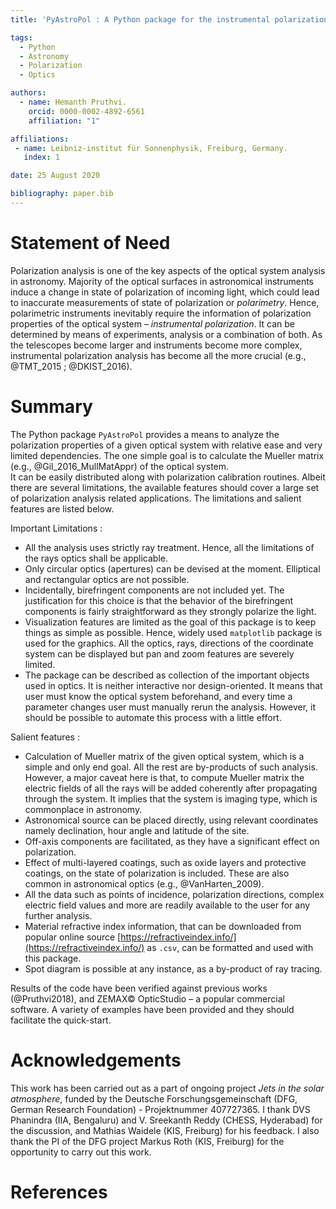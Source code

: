 ```yaml
---
title: 'PyAstroPol : A Python package for the instrumental polarization analysis of the astronomical optics.'

tags:
  - Python
  - Astronomy
  - Polarization
  - Optics

authors:
  - name: Hemanth Pruthvi.
    orcid: 0000-0002-4892-6561
    affiliation: "1"

affiliations:
 - name: Leibniz-institut für Sonnenphysik, Freiburg, Germany.
   index: 1

date: 25 August 2020

bibliography: paper.bib
---
```


# Statement of Need

Polarization analysis is one of the key aspects of the optical system analysis in astronomy. Majority of the optical surfaces in astronomical instruments induce a change in state of polarization of incoming light, which could lead to inaccurate measurements of state of polarization or _polarimetry_. Hence, polarimetric instruments inevitably require the information of polarization properties of the optical system – _instrumental polarization_. It can be determined by means of experiments, analysis or a combination of both. As the telescopes become larger and instruments become more complex, instrumental polarization analysis has become all the more crucial (e.g.,  @TMT_2015 ; @DKIST_2016).  

# Summary

The Python package `PyAstroPol` provides a means to analyze the polarization properties of a given optical system with relative ease and very limited dependencies. The one simple goal is to calculate the Mueller matrix (e.g., @Gil_2016_MullMatAppr) of the optical system.  
It can be easily distributed along with polarization calibration routines. Albeit there are several limitations, the available features should cover a large set of polarization analysis related applications. The limitations and salient features are listed below.

Important Limitations :   
- All the analysis uses strictly ray treatment. Hence, all the limitations of the rays optics shall be applicable.   
- Only circular optics (apertures) can be devised at the moment. Elliptical and rectangular optics are not possible.   
- Incidentally, birefringent components are not included yet. The justification for this choice is that the behavior of the birefringent components is fairly straightforward as they strongly polarize the light.   
- Visualization features are limited as the goal of this package is to keep things as simple as possible. Hence, widely used `matplotlib` package is used for the graphics. All the optics, rays, directions of the coordinate system can be displayed but pan and zoom features are severely limited.   
- The package can be described as collection of the important objects used in optics. It is neither interactive nor design-oriented. It means that user must know the optical system beforehand, and every time a parameter changes user must manually rerun the analysis. However, it should be possible to automate this process with a little effort.   

Salient features :   
- Calculation of Mueller matrix of the given optical system, which is a simple and only end goal. All the rest are by-products of such analysis. However, a major caveat here is that, to compute Mueller matrix the electric fields of all the rays will be added coherently after propagating through the system. It implies that the system is imaging type, which is commonplace in astronomy.   
- Astronomical source can be placed directly, using relevant coordinates namely declination, hour angle and latitude of the site.   
- Off-axis components are facilitated, as they have a significant effect on polarization.   
- Effect of multi-layered coatings, such as oxide layers and protective coatings, on the state of polarization is included.  These are also common in astronomical optics (e.g., @VanHarten_2009).   
- All the data such as points of incidence, polarization directions, complex electric field values and more are readily available to the user for any further analysis.   
- Material refractive index information, that can be downloaded from popular online source [https://refractiveindex.info/](https://refractiveindex.info/) as `.csv`, can be formatted and used with this package.   
- Spot diagram is possible at any instance, as a by-product of ray tracing.   

Results of the code have been verified against previous works (@Pruthvi2018), and ZEMAX&copy; OpticStudio – a popular commercial software. A variety of examples have been provided and they should facilitate the quick-start.

# Acknowledgements

This work has been carried out as a part of ongoing project _Jets in the solar atmosphere_, funded by the Deutsche Forschungsgemeinschaft (DFG, German Research Foundation) - Projektnummer 407727365. I thank DVS Phanindra (IIA, Bengaluru) and V. Sreekanth Reddy (CHESS, Hyderabad) for the discussion, and Mathias Waidele (KIS, Freiburg) for his feedback. I also thank the PI of the DFG project Markus Roth (KIS, Freiburg) for the opportunity to carry out this work. 

# References